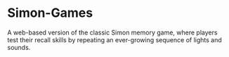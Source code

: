 # Simon-Games
A web-based version of the classic Simon memory game, where players test their recall skills by repeating an ever-growing sequence of lights and sounds.
